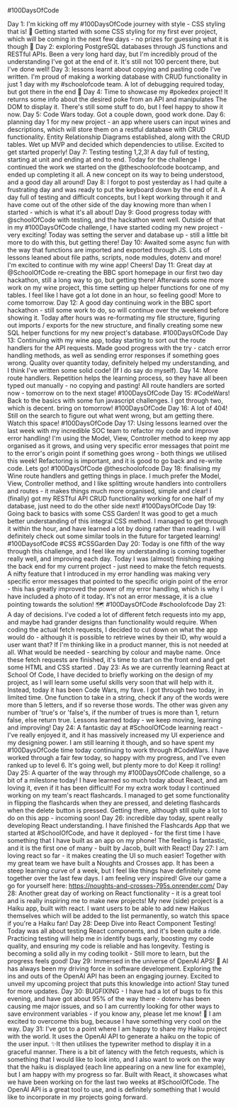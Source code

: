 #100DaysOfCode

Day 1: I'm kicking off my #100DaysOfCode journey with style - CSS styling that is! 🕺 Getting started with some CSS styling for my first ever project, which will be coming in the next few days - no prizes for guessing what it is though 🍙
Day 2: exploring PostgreSQL databases through JS functions and RESTful APIs. Been a very long hard day, but I'm incredibly proud of the understanding I've got at the end of it. It's still not 100 percent there, but I've done well!
Day 3: lessons learnt about copying and pasting code I've written. I'm proud of making a working database with CRUD functionality in just 1 day with my #schoolofcode team. A lot of debugging required today, but got there in the end 🎉
Day 4: Time to showcase my #pokedex project! It returns some info about the desired poke from an API and manipulates The DOM to display it. There's still some stuff to do, but I feel happy to show it now.
Day 5: Code Wars today. Got a couple down, good work done.
Day 6: planning day 1 for my new project - an app where users can input wines and descriptions, which will store them on a restful database with CRUD functionality. Entity Relationship Diagrams established, along with the CRUD tables. Wet up MVP and decided which dependencies to utilise. Excited to get started properly!
Day 7: Testing testing 1,2,3! A day full of testing, starting at unit and ending at end to end. Today for the challenge I continued the work we started on the @theschoolofcode bootcamp, and ended up completing it all. A new concept on its way to being understood, and a good day all around!
Day 8: I forgot to post yesterday as I had quite a frustrating day and was ready to put the keyboard down by the end of it. A day full of testing and difficult concepts, but I kept working through it and have come out of the other side of the day knowing more than when I started - which is what it's all about!
Day 9: Good progress today with @schoolOfCode with testing, and the hackathon went well. Outside of that in my #100DaysOfCode challenge, I have started coding my new project - very exciting! Today was setting the server and database up - still a little bit more to do with this, but getting there!
Day 10: Awaited some async fun with the way that functions are imported and exported through JS. Lots of lessons leaned about file paths, scripts, node modules, dotenv and more! I'm excited to continue with my wine app! Cheers!
Day 11: Great day at @SchoolOfCode re-creating the BBC sport homepage in our first two day hackathon, still a long way to go, but getting there! Afterwards some more work on my wine project, this time setting up helper functions for one of my tables. I feel like I have got a lot done in an hour, so feeling good! More to come tomorrow.
Day 12: A good day continuing work in the BBC sport hackathon - still some work to do, so will continue over the weekend before showing it. Today after hours was re-formating my file structure, figuring out imports / exports for the new structure, and finally creating some new SQL helper functions for my new project's database. #100DaysOfCode
Day 13: Continuing with my wine app, today starting to sort out the route handlers for the API requests. Made good progress with the try - catch error handling methods, as well as sending error responses if something goes wrong. Quality over quantity today, definitely helped my understanding, and I think I've written some solid code! (If I do say do myself).
Day 14: More route handlers. Repetition helps the learning process, so they have all been typed out manually - no copying and pasting! All route handlers are sorted now - tomorrow on to the next stage! #100DaysOfCode
Day 15: #CodeWars! Back to the basics with some fun javascript challenges. I got through two, which is decent. bring on tomorrow! #100DaysOfCode
Day 16: A lot of 404! Still on the search to figure out what went wrong, but am getting there. Watch this space! #100DaysOfCode
Day 17: Using lessons learned over the last week with my incredible SOC team to refactor my code and improve error handling! I'm using the Model, View, Controller method to keep my app organised as it grows, and using very specific error messages that point me to the error's origin point if something goes wrong - both things we utilised this week! Refactoring is important, and it is good to go back and re-write code. Lets go! #100DaysOfCode @theschoolofcode
Day 18: finalising my Wine route handlers and getting things in place. I much prefer the Model, View, Controller method, and I like splitting wroute handlers into controllers and routes - it makes things much more organised, simple and clear! I (finally) got my RESTful API CRUD functionality working for one half of my database, just need to do the other side next!
#100DaysOfCode
Day 19: Going back to basics with some CSS Garden! It was good to get a much better understanding of this integral CSS method. I managed to get through it within the hour, and have learned a lot by doing rather than reading. I will definitely check out some similar tools in the future for targeted learning! #100DaysofCode #CSS #CSSGarden
Day 20: Today is one fifth of the way through this challenge, and I feel like my understanding is coming together really well, and improving each day. Today I was (almost) finishing making the back end for my current project - just need to make the fetch requests. A nifty feature that I introduced in my error handling was making very specific error messages that pointed to the specific origin point of the error - this has greatly improved the power of my error handling, which is why I have included a photo of it today. It's not an error message, it is a clue pointing towards the solution! 🗺 #100DaysOfCode #schoolofcode
Day 21: A day of decisions. I've coded a lot of different fetch requests into my app, and maybe had grander designs than functionality would require. When coding the actual fetch requests, I decided to cut down on what the app would do - although it is possible to retrieve wines by their ID, why would a user want that? If I'm thinking like in a product manner, this is not needed at all. What would be needed - searching by colour and maybe name. Once these fetch requests are finished, it's time to start on the front end and get some HTML and CSS started .
Day 23: As we are currently learning React at School Of Code, I have decided to briefly working on the design of my project, as I will learn some useful skills very soon that will help with it. Instead, today it has been Code Wars, my fave. I got through two today, in limited time. One function to take in a string, check if any of the words were more than 5 letters, and if so reverse those words. The other was given any number of 'true's or 'false's, if the number of trues is more than 1, return false, else return true. Lessons learned today - we keep moving, learning and improving!
Day 24: A fantastic day at #SchoolOfCode learning react - I've really enjoyed it, and it has massively increased my UI experience and my designing power. I am still learning it though, and so have spent my #100DaysOfCode time today continuing to work through #CodeWars. I have worked through a fair few today, so happy with my progress, and I've even ranked up to level 6. It's going well, but plenty more to do! Keep it rolling!
Day 25: A quarter of the way through my #100DaysOfCode challenge, so a bit of a milestone today! I have learned so much today about React, and am loving it, even if it has been difficult! For my extra work today I continued working on my team's react flashcards. I managed to get some functionality in flipping the flashcards when they are pressed, and deleting flashcards when the delete button is pressed. Getting there, although still quite a lot to do on this app - incoming soon!
Day 26: incredible day today, spent really developing React understanding. I have finished the Flashcards App that we started at #SchoolOfCode, and have it deployed - for the first time I have something that I have built as an app on my phone! The feeling is fantastic, and it is the first one of many - built by Jacob, built with React!
Day 27: I am loving react so far - it makes creating the UI so much easier! Together with my great team we have built a Noughts and Crosses app. It has been a steep learning curve of a week, but I feel like things have definitely come together over the last few days. I am feeling very inspired! Give our game a go for yourself here: https://noughts-and-crosses-795s.onrender.com/
Day 28: Another great day of working on React functionality - it is a great tool and is really inspiring me to make new projects! My new (side) project is a Haiku app, built with react. I want users to be able to add new Haikus themselves which will be added to the list permanently, so watch this space if you're a Haiku fan!
Day 28: Deep Dive into React Component Testing! Today was all about testing React components, and it's been quite a ride. Practicing testing will help me in identify bugs early, boosting my code quality, and ensuring my code is reliable and has longevity. Testing is becoming a solid ally in my coding toolkit - Still more to learn, but the progress feels good!
Day 29: Immersed in the universe of OpenAI APS! 🚀 AI has always been my driving force in software development. Exploring the ins and outs of the OpenAI API has been an engaging journey. Excited to unveil my upcoming project that puts this knowledge into action! Stay tuned for more updates.
Day 30: BUGFIXING - I have had a lot of bugs to fix this evening, and have got about 95% of the way there - dotenv has been causing me major issues, and so I am currently looking for other ways to save environment variables - if you know any, please let me know! 🤣 I am excited to overcome this bug, because I have something very cool on the way.
Day 31: I've got to a point where I am happy to share my Haiku project with the world. It uses the OpenAI API to generate a haiku on the topic of the user input. ✨It then utilises the typewriter method to display it in a graceful manner. There is a bit of latency with the fetch requests, which is something that I would like to look into, and I also want to work on the way that the haiku is displayed (each line appearing on a new line for example), but I am happy with my progress so far. Built with React, it showcases what we have been working on for the last two weeks at #SchoolOfCode. The OpenAI API is a great tool to use, and is definitely something that I would like to incorporate in my projects going forward. 












